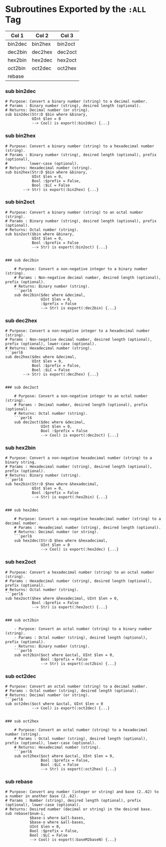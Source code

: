 Subroutines Exported by the `:ALL` Tag
======================================

<table class="pod-table">
<thead><tr>
<th>Col 1</th> <th>Col 2</th> <th>Col 3</th>
</tr></thead>
<tbody>
<tr> <td>bin2dec</td> <td>bin2hex</td> <td>bin2oct</td> </tr> <tr> <td>dec2bin</td> <td>dec2hex</td> <td>dec2oct</td> </tr> <tr> <td>hex2bin</td> <td>hex2dec</td> <td>hex2oct</td> </tr> <tr> <td>oct2bin</td> <td>oct2dec</td> <td>oct2hex</td> </tr> <tr> <td>rebase</td> <td></td> <td></td> </tr>
</tbody>
</table>

### sub bin2dec

    # Purpose: Convert a binary number (string) to a decimal number.
    # Params : Binary number (string), desired length (optional).
    # Returns: Decimal number (or string).
    sub bin2dec(Str:D $bin where &binary,
                UInt $len = 0
                --> Cool) is export(:bin2dec) {...}

### sub bin2hex

    # Purpose: Convert a binary number (string) to a hexadecimal number (string).
    # Params : Binary number (string), desired length (optional), prefix (optional), 
    #          lower-case (optional).
    # Returns: Hexadecimal number (string).
    sub bin2hex(Str:D $bin where &binary,
                UInt $len = 0,
                Bool :$prefix = False,
                Bool :$LC = False
	        --> Str) is export(:bin2hex) {...}

### sub bin2oct

    # Purpose: Convert a binary number (string) to an octal number (string).
    # Params : Binary number (string), desired length (optional), prefix (optional).
    # Returns: Octal number (string).
    sub bin2oct($bin where &binary,
                UInt $len = 0,
                Bool :$prefix = False
                --> Str) is export(:bin2oct) {...}

```

### sub dec2bin

    # Purpose: Convert a non-negative integer to a binary number (string).
    # Params : Non-negative decimal number, desired length (optional), prefix (optional).
    # Returns: Binary number (string).
    ```perl6
    sub dec2bin($dec where &decimal,
                UInt $len = 0,
                :$prefix = False
                --> Str) is export(:dec2bin) {...}

```

### sub dec2hex

    # Purpose: Convert a non-negative integer to a hexadecimal number (string).
    # Params : Non-negative decimal number, desired length (optional), prefix (optional), lower-case (optional).
    # Returns: Hexadecimal number (string).
    ```perl6
    sub dec2hex($dec where &decimal,
                UInt $len = 0,
                Bool :$prefix = False,
                Bool :$LC = False
	        --> Str) is export(:dec2hex) {...}

```

### sub dec2oct

    # Purpose: Convert a non-negative integer to an octal number (string).
    # Params : Decimal number, desired length (optional), prefix (optional).
    # Returns: Octal number (string).
    ```perl6
    sub dec2oct($dec where &decimal,
                UInt $len = 0,
                Bool :$prefix = False
                --> Cool) is export(:dec2oct) {...}

```

### sub hex2bin

    # Purpose: Convert a non-negative hexadecimal number (string) to a binary string.
    # Params : Hexadecimal number (string), desired length (optional), prefix (optional).
    # Returns: Binary number (string).
    ```perl6
    sub hex2bin(Str:D $hex where &hexadecimal,
                UInt $len = 0,
                Bool :$prefix = False
                --> Str) is export(:hex2bin) {...}

```

### sub hex2dec

    # Purpose: Convert a non-negative hexadecimal number (string) to a decimal number.
    # Params : Hexadecimal number (string), desired length (optional).
    # Returns: Decimal number (or string).
    ```perl6
    sub hex2dec(Str:D $hex where &hexadecimal,
                UInt $len = 0
                --> Cool) is export(:hex2dec) {...}

```

### sub hex2oct

    # Purpose: Convert a hexadecimal number (string) to an octal number (string).
    # Params : Hexadecimal number (string), desired length (optional), prefix (optional).
    # Returns: Octal number (string).
    ```perl6
    sub hex2oct($hex where &hexadecimal, UInt $len = 0,
                Bool :$prefix = False
                --> Str) is export(:hex2oct) {...}

```

### sub oct2bin

    - Purpose: Convert an octal number (string) to a binary number (string).
    - Params : Octal number (string), desired length (optional), prefix (optional).
    - Returns: Binary number (string).
    ```perl6
    sub oct2bin($oct where &octal, UInt $len = 0,
                Bool :$prefix = False
                --> Str) is export(:oct2bin) {...}

```

### sub oct2dec

    # Purpose: Convert an octal number (string) to a decimal number.
    # Params : Octal number (string), desired length (optional).
    # Returns: Decimal number (or string).
    ```perl6
    sub oct2dec($oct where &octal, UInt $len = 0
                --> Cool) is export(:oct2dec) {...}

```

### sub oct2hex

    # Purpose: Convert an octal number (string) to a hexadecimal number (string).
    # Params : Octal number (string), desired length (optional), prefix (optional), lower-case (optional).
    # Returns: Hexadecimal number (string).
    ```perl6
    sub oct2hex($oct where &octal, UInt $len = 0,
                Bool :$prefix = False,
                Bool :$LC = False
                --> Str) is export(:oct2hex) {...}

```

### sub rebase

    # Purpose: Convert any number (integer or string) and base (2..62) to a number in another base (2..62).
    # Params : Number (string), desired length (optional), prefix (optional), lower-case (optional).
    # Returns: Desired number (decimal or string) in the desired base.
    sub rebase($num-i,
               $base-i where &all-bases,
               $base-o where &all-bases,
               UInt $len = 0,
               Bool :$prefix = False,
               Bool :$LC = False
               --> Cool) is export(:baseM2baseN) {...}

